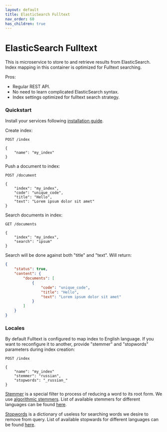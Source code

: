 ```yaml
---
layout: default
title: ElasticSearch Fulltext
nav_order: 60
has_children: true
---
```


ElasticSearch Fulltext
======================

This is microservice to store to and retrieve results from ElasticSearch.
Index mapping in this container is optimized for Fulltext searching.

Pros:

- Regular REST API.
- No need to learn complicated ElasticSearch syntax.
- Index settings optimized for fulltext search strategy.

### Quickstart

Install your services following [installation guide](/images/es-fulltext/install).

Create index:

```
POST /index

{
    "name": "my_index"
}
```

Push a document to index:

```
POST /document

{
    "index": "my_index",
    "code": "unique_code",
    "title": "Hello",
    "text": "Lorem ipsum dolor sit amet"
}
```

Search documents in index:

```
GET /documents

{
    "index": "my_index",
    "search": "ipsum"
}
```

Search will be done against both "title" and "text". Will return:

```json
{
    "status": true,
    "content": {
        "documents": [
            {
                "code": "unique_code",
                "title": "Hello",
                "text": "Lorem ipsum dolor sit amet"
            }
        ]
    }
}
```

### Locales

By default Fulltext is configured to map index to English language.
If you want to reconfigure it to another, provide "stemmer" and "stopwords" parameters during index creation:

```
POST /index

{
    "name": "my_index"
    "stemmer": "russian",
    "stopwords": "_russian_"
}
```

[Stemmer](https://www.elastic.co/guide/en/elasticsearch/reference/current/stemming.html#dictionary-stemmers) is a special filter to process of reducing a word to its root form.
We use [algorithmic stemmers](https://www.elastic.co/guide/en/elasticsearch/reference/current/stemming.html#algorithmic-stemmers).
List of available stemmers for different languages can be found [here](https://www.elastic.co/guide/en/elasticsearch/reference/current/analysis-stemmer-tokenfilter.html).

[Stopwords](https://www.elastic.co/guide/en/elasticsearch/reference/current/analysis-stop-tokenfilter.html) is a dictionary of useless for searching words we desire to remove from query.
List of available stopwards for different languages can be found [here](https://www.elastic.co/guide/en/elasticsearch/reference/current/analysis-stop-tokenfilter.html).

